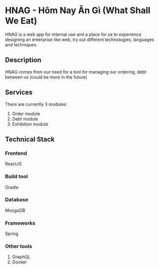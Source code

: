 # HNAG - Hôm Nay Ăn Gì (What Shall We Eat)

HNAG is a web app for internal use and a place for us to experience designing an enterprise like web, try out different technologies, languages and techniques.

## Description

HNAG comes from our need for a tool for managing our ordering, debt between us (could be more in the future)

## Services

There are currently 3 modules:
1. Order module
2. Debt module
3. Exhibition module

## Technical Stack

### Frontend

ReactJS

### Build tool

Gradle

### Database

MongoDB

### Frameworks

Spring

### Other tools

1. GraphQL
2. Docker

